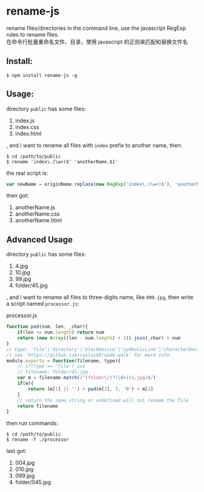rename-js
=========

rename files/directories in the command line, use the javascript RegExp rules to rename files.  
在命令行批量重命名文件、目录，使用 javascript 的正则来匹配和替换文件名


Install:
----------
```shell
$ npm install rename-js -g
```

Usage:
---------
directory `public` has some files: 

1. index.js 
2. index.css 
3. index.html

, and i want to rename all files with `index` prefix to another name,
then:

```shell
$ cd /path/to/public
$ rename 'index\.(\w+)$' 'anotherName.$1'
```

the real script is:

```javascript
var newName = originName.replace(new RegExp('index\.(\w+)$'), 'anotherName.$1')
```

then got:

1. anotherName.js
2. anotherName.css
3. anotherName.html


Advanced Usage
----------------
directory `public` has some files: 

1. 4.jpg
2. 10.jpg
3. 99.jpg
4. folder/45.jpg

, and i want to rename all files to three-digits name, like `099.jpg`,
then write a script named `processor.js`:

processor.js
```javascript
function pad(num, len, _char){
	if(len <= num.length) return num
	return (new Array((len - num.length) + 1)).join(_char) + num
}
// type: 'file'|'directory'|'blockDevice'|'symbolicLink'|'characterDevice'|'FIFO'|'socket'
// see `https://github.com/coolaj86/node-walk` for more info.
module.exports = function(filename, type){
    // if(type == 'file') xxx
    // filename: folder/45.jpg
    var m = filename.match(/^(folder\/)?(\d+)(\.jpg)$/)
    if(m){
        return (m[1] || '') + pad(m[2], 3, '0') + m[3]
    }
    // return the same string or undefined will not rename the file
    return filename
}
```
then run commands:

```shell
$ cd /path/to/public
$ rename -f ./processor
```
last got:

1. 004.jpg
2. 010.jpg
3. 099.jpg
4. folder/045.jpg